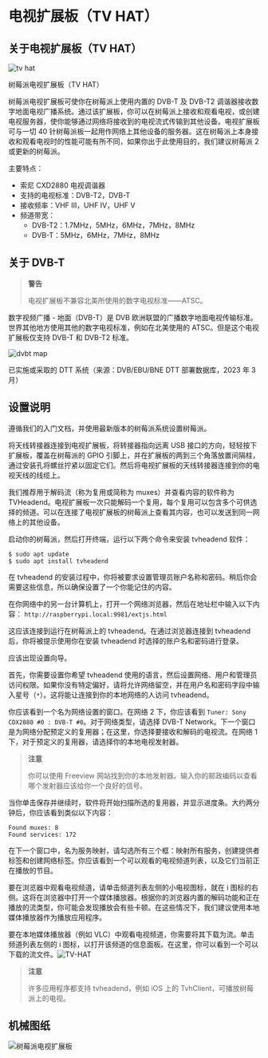 # 电视扩展板（TV HAT）


## 关于电视扩展板（TV HAT）

![tv hat](https://www.raspberrypi.com/documentation/accessories/images/tv-hat.jpg)

树莓派电视扩展板（TV HAT）

树莓派电视扩展板可使你在树莓派上使用内置的 DVB-T 及 DVB-T2 调谐器接收数字地面电视广播系统。通过该扩展板，你可以在树莓派上接收和观看电视，或创建电视服务器，使你能够通过网络将接收到的电视流式传输到其他设备。电视扩展板可与一切 40 针树莓派板一起用作网络上其他设备的服务器。这在树莓派上本身接收和观看电视时的性能可能有所不同，如果你出于此使用目的，我们建议树莓派 2 或更新的树莓派。

 主要特点：

* 索尼 CXD2880 电视调谐器
* 支持的电视标准：DVB-T2，DVB-T
* 接收频率：VHF III，UHF IV，UHF V
* 频道带宽：
  * DVB-T2：1.7MHz，5MHz，6MHz，7MHz，8MHz
  * DVB-T：5MHz，6MHz，7MHz，8MHz

## 关于 DVB-T

>**警告**
>
> 电视扩展板不兼容北美所使用的数字电视标准——ATSC。


数字视频广播 - 地面（DVB-T）是 DVB 欧洲联盟的广播数字地面电视传输标准。世界其他地方使用其他的数字电视标准，例如在北美使用的 ATSC。但是这个电视扩展板仅支持 DVB-T 和 DVB-T2 标准。

![dvbt map](https://www.raspberrypi.com/documentation/accessories/images/dvbt-map.png)

已实施或采取的 DTT 系统（来源：DVB/EBU/BNE DTT 部署数据库，2023 年 3 月）

## 设置说明

遵循我们的入门文档，并使用最新版本的树莓派系统设置树莓派。

将天线转接器连接到电视扩展板，将转接器指向远离 USB 接口的方向，轻轻按下扩展板，覆盖在树莓派的 GPIO 引脚上，并在扩展板的两到三个角落放置间隔柱，通过安装孔将螺丝拧紧以固定它们。然后将电视扩展板的天线转接器连接到你的电视天线的线缆上。

我们推荐用于解码流（称为复用或简称为 muxes）并查看内容的软件称为 TVHeadend。电视扩展板一次只能解码一个复用，每个复用可以包含多个可供选择的频道。可以在连接了电视扩展板的树莓派上查看其内容，也可以发送到同一网络上的其他设备。

启动你的树莓派，然后打开终端，运行以下两个命令来安装 tvheadend 软件：

```
$ sudo apt update
$ sudo apt install tvheadend
```

在 tvheadend 的安装过程中，你将被要求设置管理员账户名称和密码。稍后你会需要这些信息，所以确保设置了一个你能记住的内容。

在你网络中的另一台计算机上，打开一个网络浏览器，然后在地址栏中输入以下内容： `http://raspberrypi.local:9981/extjs.html`

这应该连接到运行在树莓派上的 tvheadend。在通过浏览器连接到 tvheadend 后，你将被提示使用你在安装 tvheadend 时选择的账户名和密码进行登录。

应该出现设置向导。

首先，你需要设置你希望 tvheadend 使用的语言，然后设置网络、用户和管理员访问权限。如果你没有特定偏好，请将允许网络留空，并在用户名和密码字段中输入星号（`*`）。这将能让连接到你的本地网络的人访问 tvheadend。

你应该看到一个名为网络设置的窗口。在网络 2 下，你应该看到 `Tuner: Sony CDX2880 #0 : DVB-T #0`。对于网络类型，请选择 DVB-T Network。下一个窗口是为网络分配预定义的复用器；在这里，你选择要接收和解码的电视流。在网络 1 下，对于预定义的复用器，请选择你的本地电视发射器。

>**注意**
>
> 你可以使用 Freeview 网站找到你的本地发射器。输入你的邮政编码以查看哪个发射器应该给你一个良好的信号。

当你单击保存并继续时，软件将开始扫描所选的复用器，并显示进度条。大约两分钟后，你应该看到类似以下内容：

```
Found muxes: 8
Found services: 172
```

在下一个窗口中，名为服务映射，请勾选所有三个框：映射所有服务，创建提供者标签和创建网络标签。你应该看到一个可以观看的电视频道列表，以及它们当前正在播放的节目。

要在浏览器中观看电视频道，请单击频道列表左侧的小电视图标，就在 i 图标的右侧。这将在浏览器中打开一个媒体播放器。根据你的浏览器内置的解码功能和正在播放的流类型，你可能会发现播放会有些卡顿。在这些情况下，我们建议使用本地媒体播放器作为播放应用程序。

要在本地媒体播放器（例如 VLC）中观看电视频道，你需要将其下载为流。单击频道列表左侧的 i 图标，以打开该频道的信息面板。在这里，你可以看到一个可以下载的流文件。![TV-HAT](https://github.com/user-attachments/assets/a16d008d-e703-42de-88c3-5007f7ea583d)


>**注意**
>
> 许多应用程序都支持 tvheadend，例如 iOS 上的 TvhClient，可播放树莓派上的电视。

## 机械图纸

![树莓派电视扩展板](https://www.raspberrypi.com/documentation/accessories/images/mechanical.png)
